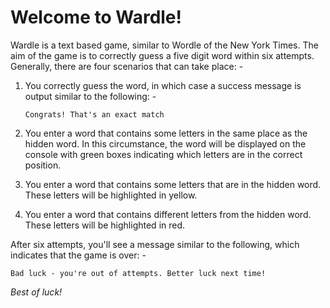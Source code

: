 # Welcome to Wardle!

Wardle is a text based game, similar to Wordle of the New York Times.  The aim of the game is to correctly guess a five digit word within six attempts. Generally, there are four scenarios that can take place: -

1. You correctly guess the word, in which case a success message is output similar to the following: -

    `Congrats! That's an exact match`

2. You enter a word that contains some letters in the same place as the hidden word. In this circumstance, the word will be displayed on the console with green boxes indicating which letters are in the correct position.

3. You enter a word that contains some letters that are in the hidden word. These letters will be highlighted in yellow.

4. You enter a word that contains different letters from the hidden word. These letters will be highlighted in red.

After six attempts, you'll see a message similar to the following, which indicates that the game is over: -

`Bad luck - you're out of attempts. Better luck next time!`

*Best of luck!*

